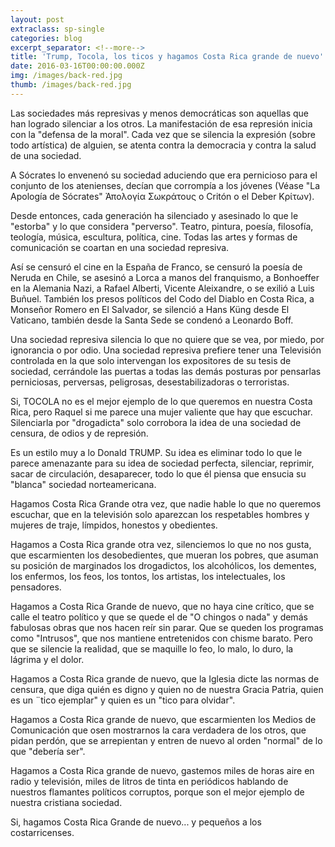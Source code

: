 ```yaml
---
layout: post
extraclass: sp-single
categories: blog
excerpt_separator: <!--more-->
title: 'Trump, Tocola, los ticos y hagamos Costa Rica grande de nuevo'
date: 2016-03-16T00:00:00.000Z
img: /images/back-red.jpg
thumb: /images/back-red.jpg
---
```

Las sociedades más represivas y menos democráticas son aquellas que han logrado silenciar a los otros. La manifestación de esa represión inicia con la "defensa de la moral". Cada vez que se silencia la expresión (sobre todo artística) de alguien, se atenta contra la democracia y contra la salud de una sociedad.
<!--more-->
A Sócrates lo envenenó su sociedad aduciendo que era pernicioso para el conjunto de los atenienses, decían que corrompía a los jóvenes (Véase "La Apología de Sócrates" Ἀπολογία Σωκράτους o Critón o el Deber Κρίτων).

Desde entonces, cada generación ha silenciado y asesinado lo que le "estorba" y lo que considera "perverso". Teatro, pintura, poesía, filosofía, teología, música, escultura, política, cine. Todas las artes y formas de comunicación se coartan en una sociedad represiva.

Así se censuró el cine en la España de Franco, se censuró la poesía de Neruda en Chile, se asesinó a Lorca a manos del franquismo, a Bonhoeffer en la Alemania Nazi, a Rafael Alberti, Vicente Aleixandre, o se exilió a Luis Buñuel. También los presos políticos del Codo del Diablo en Costa Rica, a Monseñor Romero en El Salvador, se silenció a Hans Küng desde El Vaticano, también desde la Santa Sede se condenó a Leonardo Boff.

Una sociedad represiva silencia lo que no quiere que se vea, por miedo, por ignorancia o por odio. Una sociedad represiva prefiere tener una Televisión controlada en la que solo intervengan los expositores de su tesis de sociedad, cerrándole las puertas a todas las demás posturas por pensarlas perniciosas, perversas, peligrosas, desestabilizadoras o terroristas.

Si, TOCOLA no es el mejor ejemplo de lo que queremos en nuestra Costa Rica, pero Raquel si me parece una mujer valiente que hay que escuchar. Silenciarla por "drogadicta" solo corrobora la idea de una sociedad de censura, de odios y de represión.

Es un estilo muy a lo Donald TRUMP. Su idea es eliminar todo lo que le parece amenazante para su idea de sociedad perfecta, silenciar, reprimir, sacar de circulación, desaparecer, todo lo que él piensa que ensucia su "blanca" sociedad norteamericana.

Hagamos Costa Rica Grande otra vez, que nadie hable lo que no queremos escuchar, que en la televisión solo aparezcan los respetables hombres y mujeres de traje, límpidos, honestos y obedientes.

Hagamos a Costa Rica grande otra vez, silenciemos lo que no nos gusta, que escarmienten los desobedientes, que mueran los pobres, que asuman su posición de marginados los drogadictos, los alcohólicos, los dementes, los enfermos, los feos, los tontos, los artistas, los intelectuales, los pensadores.

Hagamos a Costa Rica Grande de nuevo, que no haya cine crítico, que se calle el teatro político y que se quede el de "O chingos o nada" y demás fabulosas obras que nos hacen reír sin parar. Que se queden los programas como "Intrusos", que nos mantiene entretenidos con chisme barato. Pero que se silencie la realidad, que se maquille lo feo, lo malo, lo duro, la lágrima y el dolor.

Hagamos a Costa Rica grande de nuevo, que la Iglesia dicte las normas de censura, que diga quién es digno y quien no de nuestra Gracia Patria, quien es un ¨tico ejemplar" y quien es un "tico para olvidar".

Hagamos a Costa Rica grande de nuevo, que escarmienten los Medios de Comunicación que osen mostrarnos la cara verdadera de los otros, que pidan perdón, que se arrepientan y entren de nuevo al orden "normal" de lo que "debería ser".

Hagamos a Costa Rica grande de nuevo, gastemos miles de horas aire en radio y televisión, miles de litros de tinta en periódicos hablando de nuestros flamantes políticos corruptos, porque son el mejor ejemplo de nuestra cristiana sociedad.

Si, hagamos Costa Rica Grande de nuevo... y pequeños a los costarricenses. 
